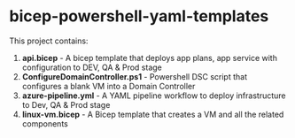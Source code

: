 # bicep-powershell-yaml-templates

This project contains:

1) **api.bicep** - A bicep template that deploys app plans, app service with configuration to DEV, QA & Prod stage
2) **ConfigureDomainController.ps1** - Powershell DSC script that configures a blank VM into a Domain Controller
3) **azure-pipeline.yml** - A YAML pipeline workflow to deploy infrastructure to Dev, QA & Prod stage
4) **linux-vm.bicep** - A Bicep template that creates a VM and all the related components

